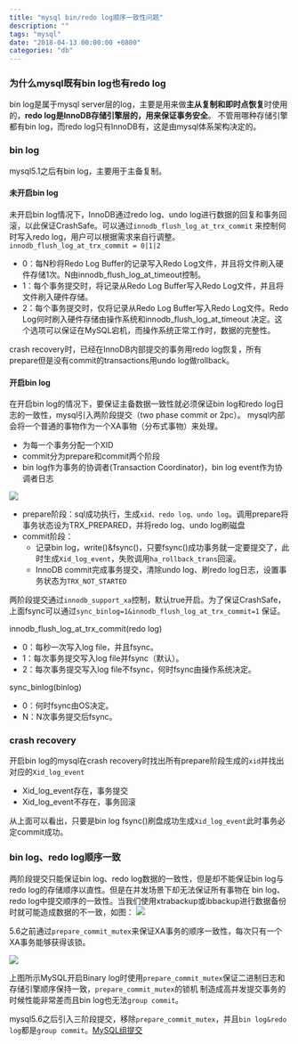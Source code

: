 ```yaml
---
title: "mysql bin/redo log顺序一致性问题"
description: ""
tags: "mysql"
date: "2018-04-13 00:00:00 +0800"
categories: "db"
---
```


### 为什么mysql既有bin log也有redo log

bin log是属于mysql server层的log，主要是用来做**主从复制和即时点恢复**时使用的，**redo log是InnoDB存储引擎层的，用来保证事务安全**。
不管用哪种存储引擎都有bin log，而redo log只有InnoDB有，这是由mysql体系架构决定的。

<!--more-->

### bin log

mysql5.1之后有bin log，主要用于主备复制。

#### 未开启bin log

未开启bin log情况下，InnoDB通过redo log、undo log进行数据的回复和事务回滚，以此保证CrashSafe。可以通过`innodb_flush_log_at_trx_commit`
来控制何时写入redo log，用户可以根据需求来自行调整。`innodb_flush_log_at_trx_commit = 0|1|2`

- 0：每N秒将Redo Log Buffer的记录写入Redo Log文件，并且将文件刷入硬件存储1次。N由innodb_flush_log_at_timeout控制。
- 1：每个事务提交时，将记录从Redo Log Buffer写入Redo Log文件，并且将文件刷入硬件存储。
- 2：每个事务提交时，仅将记录从Redo Log Buffer写入Redo Log文件。Redo Log何时刷入硬件存储由操作系统和innodb_flush_log_at_timeout
决定。这个选项可以保证在MySQL宕机，而操作系统正常工作时，数据的完整性。

crash recovery时，已经在InnoDB内部提交的事务用redo log恢复，所有prepare但是没有commit的transactions用undo log做rollback。

#### 开启bin log

在开启bin log的情况下，要保证主备数据一致性就必须保证bin log和redo log日志的一致性，mysql引入两阶段提交（two phase commit or 2pc）。
mysql内部会将一个普通的事物作为一个XA事物（分布式事物）来处理。

- 为每一个事务分配一个XID
- commit分为prepare和commit两个阶段
- bin log作为事务的协调者(Transaction Coordinator)，bin log event作为协调者日志

![](https://olef5l6y5.qnssl.com/20180415235500.png)

- prepare阶段：sql成功执行，生成`xid、redo log、undo log`。调用prepare将事务状态设为TRX_PREPARED，并将redo log、undo log刷磁盘
- commit阶段：  
  - 记录bin log，write()&fsync()，只要fsync()成功事务就一定要提交了，此时生成`Xid_log_event`，失败调用`ha_rollback_trans`回滚。
  - InnoDB commit完成事务提交，清除undo log、刷redo log日志，设置事务状态为`TRX_NOT_STARTED`
  
两阶段提交通过`innodb_support_xa`控制，默认true开启。为了保证CrashSafe，上面fsync可以通过`sync_binlog=1&innodb_flush_log_at_trx_commit=1`
保证。

innodb_flush_log_at_trx_commit(redo log)

- 0：每秒一次写入log file，并且fsync。
- 1：每次事务提交写入log file并fsync（默认）。
- 2：每次事务提交写入log file不fsync，何时fsync由操作系统决定。

sync_binlog(binlog)

- 0：何时fsync由OS决定。
- N：N次事务提交后fsync。

### crash recovery

开启bin log的mysql在crash recovery时找出所有prepare阶段生成的`xid`并找出对应的`Xid_log_event`

- Xid_log_event存在，事务提交
- Xid_log_event不存在，事务回滚

从上面可以看出，只要是bin log fsync()刷盘成功生成`Xid_log_event`此时事务必定commit成功。

### bin log、redo log顺序一致

两阶段提交只能保证bin log、redo log数据的一致性，但是却不能保证bin log与redo log的存储顺序以直性。但是在并发场景下却无法保证所有事物在
bin log、redo log中提交顺序的一致性。当我们使用xtrabackup或ibbackup进行数据备份时就可能造成数据的不一致，如图：
![](https://olef5l6y5.qnssl.com/20180416002900.png)

5.6之前通过`prepare_commit_mutex`来保证XA事务的顺序一致性，每次只有一个XA事务能够获得该锁。

![](https://olef5l6y5.qnssl.com/20180416003200.png)

上图所示MySQL开启Binary log时使用`prepare_commit_mutex`保证二进制日志和存储引擎顺序保持一致，`prepare_commit_mutex`的锁机
制造成高并发提交事务的时候性能非常差而且bin log也无法`group commit`。

mysql5.6之后引入三阶段提交，移除`prepare_commit_mutex`，并且`bin log&redo log`都是`group commit`。[MySQL组提交](http://www.ywnds.com/?p=5798)


